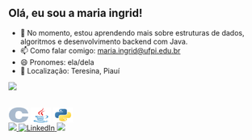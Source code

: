 ## Olá, eu sou a maria ingrid!

- 🌱 No momento, estou aprendendo mais sobre estruturas de dados, algoritmos e desenvolvimento backend com Java.
- 📫 Como falar comigo: maria.ingrid@ufpi.edu.br
- 😄 Pronomes: ela/dela
- 📍 Localização: Teresina, Piauí

![](https://github-readme-stats.vercel.app/api?username=mingridxs&show_icons=true&theme=radical)

<div style="display: inline_block"><br>
  <img align="center" alt="Maria-C" height="30" width="40" src="https://raw.githubusercontent.com/devicons/devicon/master/icons/c/c-original.svg">
  <img align="center" alt="Maria-Java" height="30" width="40" src="https://raw.githubusercontent.com/devicons/devicon/master/icons/java/java-original.svg">
  <img align="center" alt="Maria-Python" height="30" width="40" src="https://raw.githubusercontent.com/devicons/devicon/master/icons/python/python-original.svg">
</div>

<div>
  <a href="https://www.instagram.com/mingridxs" target="_blank">
    <img src="https://img.shields.io/badge/Instagram-E4405F?style=for-the-badge&logo=instagram&logoColor=white">
  </a>
  <a href="https://www.linkedin.com/in/maria-ingrid-xavier-sousa-computacao" target="_blank">
  <img src="https://img.shields.io/badge/LinkedIn-0A66C2?style=for-the-badge&logo=linkedin&logoColor=white" alt="LinkedIn">
</a>
  <a href="mailto:maria.ingrid@ufpi.edu.br" target="_blank">
    <img src="https://img.shields.io/badge/Gmail-D14836?style=for-the-badge&logo=gmail&logoColor=white">
  </a>
</div>
